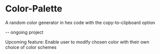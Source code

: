 # Color-Palette
A random color generator in hex code with the copy-to-clipboard option

-- ongoing project

Upcoming feature: Enable user to modify chosen color with their own choice of color schemes
